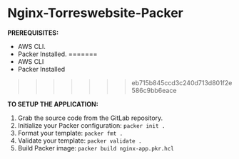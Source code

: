 # Nginx-Torreswebsite-Packer

**PREREQUISITES:**
- AWS CLI.
- Packer Installed.
=======
- AWS CLI
- Packer Installed
>>>>>>> eb715b845ccd3c240d713d801f2e586c9bb6eace

**TO SETUP THE APPLICATION:**
1. Grab the source code from the GitLab repository.
1. Initialize your Packer configuration:
`packer init .`
1. Format your template:
`packer fmt .`
1. Validate your template:
`packer validate .`
1. Build Packer image:
`packer build nginx-app.pkr.hcl`
